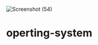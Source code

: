 ![Screenshot (54)](https://user-images.githubusercontent.com/112555562/194503848-2cbcf0b6-46d2-4fe8-852c-bc7d83d67f34.png)
# operting-system
